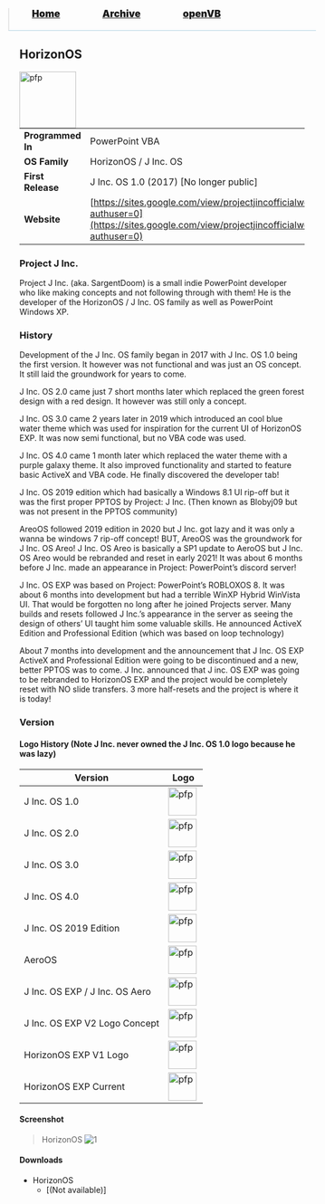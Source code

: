 <blockquote style="background: #0000;border-bottom: 1px solid #B2D2E1;height: 30px;margin: 0 -20px 20px;padding: 0px 20px 9px 40px;">
  <p style=""><a href="https://pptos-org.github.io/pptos/" style="font-size: 17px;font-weight: 900;font-style: normal;text-shadow: rgba(255,255,255,0.9) 0 1px 0;">Home</a>&nbsp;&nbsp;&nbsp;&nbsp;&nbsp;&nbsp;&nbsp;&nbsp;&nbsp;&nbsp;&nbsp;&nbsp;&nbsp;&nbsp;&nbsp;&nbsp;&nbsp;&nbsp;
    <a href="https://pptos-org.github.io/pptos/archive/" style="font-size: 17px;font-weight: 900;font-style: normal;text-shadow: rgba(255,255,255,0.9) 0 1px 0;">Archive</a>&nbsp;&nbsp;&nbsp;&nbsp;&nbsp;&nbsp;&nbsp;&nbsp;&nbsp;&nbsp;&nbsp;&nbsp;&nbsp;&nbsp;&nbsp;&nbsp;&nbsp;&nbsp;
    <a href="https://pptos-org.github.io/openvb/" style="font-size: 17px;font-weight: 900;font-style: normal;text-shadow: rgba(255,255,255,0.9) 0 1px 0;">openVB</a>
  </p>
</blockquote>

## HorizonOS

<a>
  <img align="left" height="100" alt="pfp" src="https://user-images.githubusercontent.com/58103738/185788277-5fd1305e-4f4c-4b74-b8b5-855fd269c0a4.png" />
</a>

|                           |                               |
| ------------------------- | ----------------------------- |
| **Programmed In**         | PowerPoint VBA                |
| **OS Family**             | HorizonOS / J Inc. OS         |
| **First Release**         | J Inc. OS 1.0 (2017) [No longer public]|
| **Website** | [https://sites.google.com/view/projectjincofficialwebsite/home?authuser=0](https://sites.google.com/view/projectjincofficialwebsite/home?authuser=0)|

### Project J Inc.
Project J Inc. (aka. SargentDoom) is a small indie PowerPoint developer who like making concepts and not following through with them! He is the developer of the HorizonOS / J Inc. OS family as well as PowerPoint Windows XP.


### History
Development of the J Inc. OS family began in 2017 with J Inc. OS 1.0 being the first version. It however was not functional and was just an OS concept. It still laid the groundwork for years to come. 

J Inc. OS 2.0 came just 7 short months later which replaced the green forest design with a red design. It however was still only a concept.

J Inc. OS 3.0 came 2 years later in 2019 which introduced an cool blue water theme which was used for inspiration for the current UI of HorizonOS EXP. It was now semi functional, but no VBA code was used.

J Inc. OS 4.0 came 1 month later which replaced the water theme with a purple galaxy theme. It also improved functionality and started to feature basic ActiveX and VBA code. He finally discovered the developer tab!

J Inc. OS 2019 edition which had basically a Windows 8.1 UI rip-off but it was the first proper PPTOS by Project: J Inc. (Then known as Blobyj09 but was not present in the PPTOS community)

AreoOS followed 2019 edition in 2020 but J Inc. got lazy and it was only a wanna be windows 7 rip-off concept! BUT, AreoOS was the groundwork for J Inc. OS Areo!
J Inc. OS Areo is basically a SP1 update to AeroOS but J Inc. OS Areo would be rebranded and reset in early 2021! It was about 6 months before J Inc. made an appearance in Project: PowerPoint’s discord server!

J Inc. OS EXP was based on Project: PowerPoint’s ROBLOXOS 8. It was about 6 months into development but had a terrible WinXP Hybrid WinVista UI. That would be forgotten no long after he joined Projects server. Many builds and resets followed J Inc.’s appearance in the server as seeing the design of others’ UI taught him some valuable skills. He announced ActiveX Edition and Professional Edition (which was based on loop technology)

About 7 months into development and the announcement that J Inc. OS EXP ActiveX and Professional Edition were going to be discontinued and a new, better PPTOS was to come. J Inc. announced that J inc. OS EXP was going to be rebranded to HorizonOS EXP and the project would be completely reset with NO slide transfers. 3 more half-resets and the project is where it is today!


### Version
#### Logo History (Note J Inc. never owned the J Inc. OS 1.0 logo because he was lazy)

| Version | Logo |
|---------|------|
| J Inc. OS 1.0 | <img align="left" height="50" alt="pfp" src= "https://user-images.githubusercontent.com/58103738/185788078-f1aabfd4-c070-4a88-8b2f-9ec97c8f3a2f.png" /> |
| J Inc. OS 2.0 | <img align="left" height="50" alt="pfp" src= "https://user-images.githubusercontent.com/58103738/185788155-dbb733c1-70ea-4ba1-8c4a-f040cb3c08d0.png" /> |
| J Inc. OS 3.0 | <img align="left" height="50" alt="pfp" src= "https://user-images.githubusercontent.com/58103738/185788166-d998b312-92f9-4131-8c4e-9e6e619a2ccc.png" /> |
| J Inc. OS 4.0 | <img align="left" height="50" alt="pfp" src= "https://user-images.githubusercontent.com/58103738/185788176-0a6ebd78-72e8-45ca-9a93-ef1e577af1bf.png" /> |
| J Inc. OS 2019 Edition | <img align="left" height="50" alt="pfp" src= "https://user-images.githubusercontent.com/58103738/185788268-e5625b07-7f21-4f29-abef-72d281c7c2c1.png" /> |
| AeroOS | <img align="left" height="50" alt="pfp" src= "https://user-images.githubusercontent.com/58103738/185788271-d39ae200-616b-4fc3-b18c-79078ce08117.png" /> |
| J Inc. OS EXP / J Inc. OS Aero | <img align="left" height="50" alt="pfp" src= "https://user-images.githubusercontent.com/58103738/185788272-ef3fdca9-cce1-4d63-ad6c-3e084189972c.png" /> |
| J Inc. OS EXP V2 Logo Concept | <img align="left" height="50" alt="pfp" src= "https://user-images.githubusercontent.com/58103738/185788274-883bc3d7-ba73-4657-b96e-82230c0cf771.png" /> |
| HorizonOS EXP V1 Logo | <img align="left" height="50" alt="pfp" src= "https://user-images.githubusercontent.com/58103738/185788275-4d69c47b-3d03-4623-a2af-73d783db4341.png" /> |
| HorizonOS EXP Current | <img align="left" height="50" alt="pfp" src= "https://user-images.githubusercontent.com/58103738/185788277-5fd1305e-4f4c-4b74-b8b5-855fd269c0a4.png" /> |

#### Screenshot

> HorizonOS
![1](https://user-images.githubusercontent.com/58103738/185787890-d70f5dc2-3abc-4b6a-88b5-b56c7a4df042.png)

#### Downloads

- HorizonOS
    - [(Not available)]

<body style="background-image: url(https://raw.githubusercontent.com/hexa-one/pptos-wiki/gh-pages/assets/background/background.png);background-repeat: no-repeat;background-attachment: fixed;background-size: cover;">
